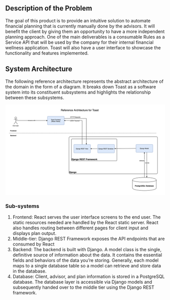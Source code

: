 ## Description of the Problem

The goal of this product is to provide an intuitive solution to automate financial planning that is currently manually done by the advisors. 
It will benefit the client by giving them an opportunity to have a more independent planning approach. 
One of the main deliverables is a consumable Rules as a Service API that will be used by the company for their internal financial wellness application. 
Toast will also have a user interface to showcase the functionality and features implemented.

## System Architecture
The following reference architecture represents the abstract architecture of the domain in the form of a diagram. 
It breaks down Toast as a software system into its constituent subsystems and highlights the relationship between these subsystems.

![](./diagrams/arch.png)

### Sub-systems
1) Frontend: React serves the user interface screens to the end user. The static resources needed are handled by the React static server. React also handles routing between different pages for client input and displays plan output. 
2) Middle-tier: Django REST Framework exposes the API endpoints that are consumed by React
3) Backend: The backend is built with Django. A model class is the single, definitive source of information about the data. It contains the essential fields and behaviors of the data you’re storing. Generally, each model maps to a single database table so a model can retrieve and store data in the database.
4) Database: Client, advisor, and plan information is stored in a PostgreSQL database. The database layer is accessible via Django models and subsequently handed over to the middle tier using the Django REST framework. 



